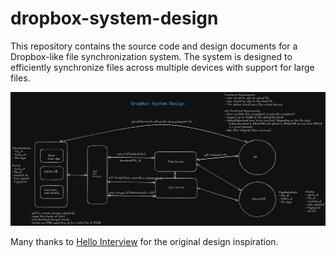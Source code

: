 # dropbox-system-design

This repository contains the source code and design documents for a Dropbox-like file synchronization system. The system is designed to efficiently synchronize files across multiple devices with support for large files.

![System Design](sys.png)

Many thanks to [Hello Interview](https://www.hellointerview.com/learn/system-design/problem-breakdowns/dropbox) for the original design inspiration.
